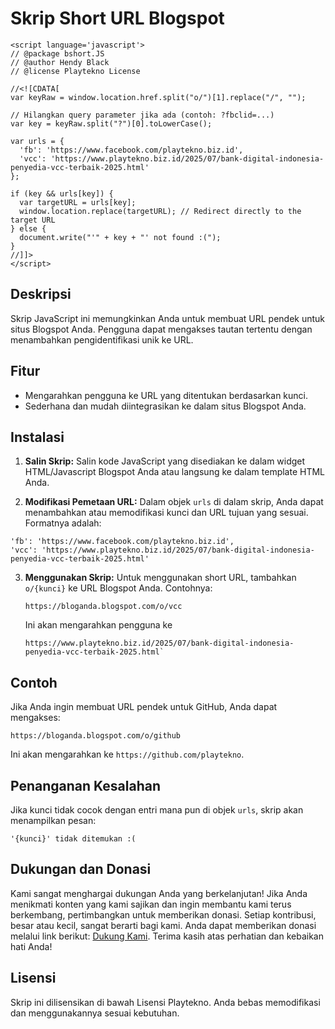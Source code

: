 
# Skrip Short URL Blogspot

```
<script language='javascript'>
// @package bshort.JS
// @author Hendy Black
// @license Playtekno License

//<![CDATA[
var keyRaw = window.location.href.split("o/")[1].replace("/", "");

// Hilangkan query parameter jika ada (contoh: ?fbclid=...)
var key = keyRaw.split("?")[0].toLowerCase();

var urls = {
  'fb': 'https://www.facebook.com/playtekno.biz.id',
  'vcc': 'https://www.playtekno.biz.id/2025/07/bank-digital-indonesia-penyedia-vcc-terbaik-2025.html'
};

if (key && urls[key]) {
  var targetURL = urls[key];
  window.location.replace(targetURL); // Redirect directly to the target URL
} else {
  document.write("'" + key + "' not found :(");
}
//]]>
</script>
```
## Deskripsi

Skrip JavaScript ini memungkinkan Anda untuk membuat URL pendek untuk situs Blogspot Anda. Pengguna dapat mengakses tautan tertentu dengan menambahkan pengidentifikasi unik ke URL.

## Fitur

- Mengarahkan pengguna ke URL yang ditentukan berdasarkan kunci.
- Sederhana dan mudah diintegrasikan ke dalam situs Blogspot Anda.

## Instalasi

1. **Salin Skrip:**
   Salin kode JavaScript yang disediakan ke dalam widget HTML/Javascript Blogspot Anda atau langsung ke dalam template HTML Anda.

2. **Modifikasi Pemetaan URL:**
   Dalam objek `urls` di dalam skrip, Anda dapat menambahkan atau memodifikasi kunci dan URL tujuan yang sesuai. Formatnya adalah:
  ```
'fb': 'https://www.facebook.com/playtekno.biz.id',
  'vcc': 'https://www.playtekno.biz.id/2025/07/bank-digital-indonesia-penyedia-vcc-terbaik-2025.html'
  ```

3. **Menggunakan Skrip:**
   Untuk menggunakan short URL, tambahkan `o/{kunci}` ke URL Blogspot Anda. Contohnya:
   ```
   https://bloganda.blogspot.com/o/vcc
   ```
   Ini akan mengarahkan pengguna ke
    ```
   https://www.playtekno.biz.id/2025/07/bank-digital-indonesia-penyedia-vcc-terbaik-2025.html`
    ```

## Contoh

Jika Anda ingin membuat URL pendek untuk GitHub, Anda dapat mengakses:
```
https://bloganda.blogspot.com/o/github
```
Ini akan mengarahkan ke `https://github.com/playtekno`.

## Penanganan Kesalahan

Jika kunci tidak cocok dengan entri mana pun di objek `urls`, skrip akan menampilkan pesan:
```
'{kunci}' tidak ditemukan :(
```

## Dukungan dan Donasi

Kami sangat menghargai dukungan Anda yang berkelanjutan! Jika Anda menikmati konten yang kami sajikan dan ingin membantu kami terus berkembang, pertimbangkan untuk memberikan donasi. Setiap kontribusi, besar atau kecil, sangat berarti bagi kami. Anda dapat memberikan donasi melalui link berikut: [Dukung Kami](https://lynk.id/hendygital/s/e8n3rm42rj39). Terima kasih atas perhatian dan kebaikan hati Anda!

## Lisensi

Skrip ini dilisensikan di bawah Lisensi Playtekno. Anda bebas memodifikasi dan menggunakannya sesuai kebutuhan.
```
